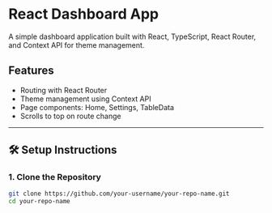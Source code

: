 # React Dashboard App

A simple dashboard application built with React, TypeScript, React Router, and Context API for theme management.

## Features

- Routing with React Router
- Theme management using Context API
- Page components: Home, Settings, TableData
- Scrolls to top on route change

---

## 🛠️ Setup Instructions

### 1. Clone the Repository

```bash
git clone https://github.com/your-username/your-repo-name.git
cd your-repo-name
```

